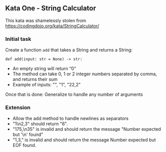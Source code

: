 Kata One - String Calculator
-
This kata was shamelessly stolen from https://codingdojo.org/kata/StringCalculator/

### Initial task
Create a function `add` that takes a String and returns a String:

    def add(input: str = None) -> str:

- An empty string will return “0”
- The method can take 0, 1 or 2 integer numbers separated by comma, and returns their sum
- Example of inputs: "", "1", "22,2"

Once that is done: Generalize to handle any number of arguments

### Extension

- Allow the add method to handle newlines as separators
- "1\n2,3" should return "6".
- "175,\n35" is invalid and should return the message "Number expected but '\n' found"
- "1,3," is invalid and should return the message Number expected but EOF found.
